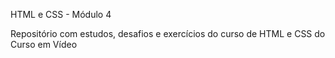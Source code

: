 HTML e CSS - Módulo 4

Repositório com estudos, desafios e exercícios do curso de HTML e CSS do Curso em Vídeo

